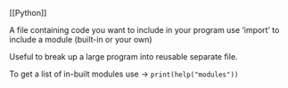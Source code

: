 [[Python]]

A file containing code you want to include in your program use ‘import’ to include a module (built-in or your own)

Useful to break up a large program into reusable separate file.

  

To get a list of in-built modules use → ```print(help("modules"))```

